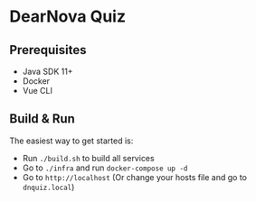# DearNova Quiz

## Prerequisites
- Java SDK 11+
- Docker
- Vue CLI

## Build & Run
The easiest way to get started is:
- Run `./build.sh` to build all services
- Go to `./infra` and run `docker-compose up -d`
- Go to `http://localhost` (Or change your hosts file and go to `dnquiz.local`)
